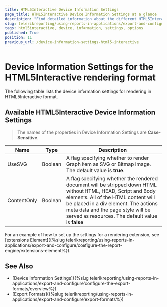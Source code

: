 ```yaml
---
title: HTML5Interactive Device Information Settings
page_title: HTML5Interactive Device Information Settings at a glance
description: "Find detailed information about the different HTML5Interactive rendering settings available, and how to configure them."
slug: telerikreporting/using-reports-in-applications/export-and-configure/configure-the-export-formats/html5interactive-device-information-settings
tags: html5interactive, device, information, settings, options
published: True
position: 11
previous_url: /device-information-settings-html5-interactive
---
```


<style>
table th:first-of-type {
	width: 15%;
}
table th:nth-of-type(2) {
	width: 10%;
}
table th:nth-of-type(3) {
	width: 75%;
}
</style>

# Device Information Settings for the HTML5Interactive rendering format

The following table lists the device information settings for rendering in HTML5Interactive format.

## Available HTML5Interactive Device Information Settings

> The names of the properties in Device Information Settings are __Case-Sensitive__.

|__Name__|__Type__|__Description__|
| ------ | ------ | ------ |
|UseSVG|Boolean|A flag specifying whether to render Graph item as SVG or Bitmap image. The default value is __true__.|
|ContentOnly|Boolean|A flag specifying whether the rendered document will be stripped down HTML without HTML, HEAD, Script and Body elements. All of the HTML content will be placed in a div element. The actions meta data and the page style will be served as resources. The default value is __false__.|

For an example of how to set up the settings for a rendering extension, see [extensions Element]({%slug telerikreporting/using-reports-in-applications/export-and-configure/configure-the-report-engine/extensions-element%}).

## See Also

* [Device Information Settings]({%slug telerikreporting/using-reports-in-applications/export-and-configure/configure-the-export-formats/overview%})
* [Export Formats]({%slug telerikreporting/using-reports-in-applications/export-and-configure/export-formats%})
